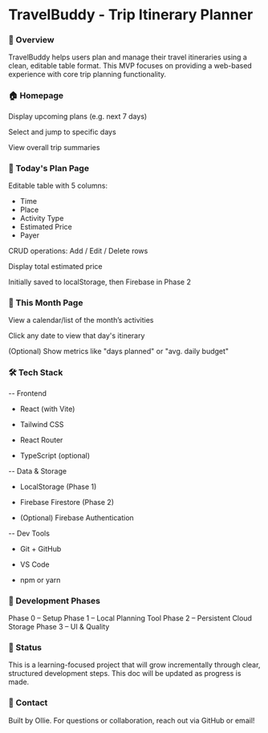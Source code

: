 # TravelBuddy - Trip Itinerary Planner

### 🧭 Overview

TravelBuddy helps users plan and manage their travel itineraries using a clean, editable table format. This MVP focuses on providing a web-based experience with core trip planning functionality.

### 🏠 Homepage

Display upcoming plans (e.g. next 7 days)

Select and jump to specific days

View overall trip summaries

### 📅 Today's Plan Page

Editable table with 5 columns:

- Time
- Place
- Activity Type
- Estimated Price
- Payer

CRUD operations: Add / Edit / Delete rows

Display total estimated price

Initially saved to localStorage, then Firebase in Phase 2

### 📆 This Month Page

View a calendar/list of the month’s activities

Click any date to view that day's itinerary

(Optional) Show metrics like "days planned" or "avg. daily budget"

### 🛠️ Tech Stack

-- Frontend

- React (with Vite)

- Tailwind CSS

- React Router

- TypeScript (optional)

-- Data & Storage

- LocalStorage (Phase 1)

- Firebase Firestore (Phase 2)

- (Optional) Firebase Authentication

-- Dev Tools

- Git + GitHub

- VS Code

- npm or yarn

### 🚧 Development Phases

Phase 0 – Setup
Phase 1 – Local Planning Tool
Phase 2 – Persistent Cloud Storage
Phase 3 – UI & Quality

### 📌 Status

This is a learning-focused project that will grow incrementally through clear, structured development steps. This doc will be updated as progress is made.

### 📧 Contact

Built by Ollie. For questions or collaboration, reach out via GitHub or email!
